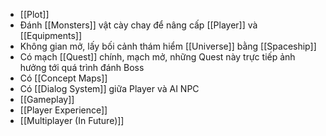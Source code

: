 - [[Plot]] 
- Đánh [[Monsters]] vật cày chay để nâng cấp [[Player]] và [[Equipments]]
- Không gian mở, lấy bối cảnh thám hiểm [[Universe]] bằng [[Spaceship]]
- Có mạch [[Quest]] chính, mạch mở, những Quest này trực tiếp ảnh hưởng tới quá trình đánh Boss 
- Có [[Concept Maps]] 
- Có [[Dialog System]] giữa Player và AI NPC
- [[Gameplay]]
- [[Player Experience]]
- [[Multiplayer (In Future)]] 